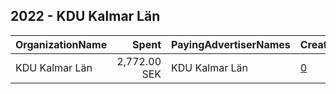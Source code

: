 ## 2022 - KDU Kalmar Län 
|OrganizationName|Spent|PayingAdvertiserNames|CreativeUrls|Impressions|Genders|AgeBrackets|CountryCodes|BillingAddresses|CandidateBallotInformation|
|:---|---:|:---|:---|---:|:---|:---|:---|:---|:---|
|KDU Kalmar Län|2,772.00 SEK|KDU Kalmar Län|[0](https://www.snap.com/political-ads/asset/b5cf4a87c31b3819f38f85329ce2501f5c21ed934fc0f177bd0a188b28b2c019?mediaType=mp4)|81,319||18-29|sweden|SE|ANDREAS SALOMONSSON KD|

